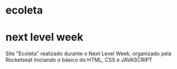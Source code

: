 # ecoleta
# next level week

 Site "Ecoleta" realizado durante o Next Level Week, organizado pela Rocketseat
 Iniciando o básico do HTML, CSS e JAVASCRIPT
